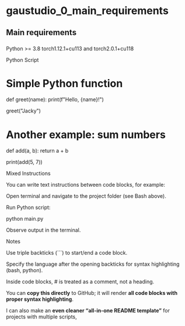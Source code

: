 # gaustudio_0_main_requirements
## Main requirements

### 

Python >= 3.8
torch1.12.1+cu113 and torch2.0.1+cu118



Python Script
# Simple Python function
def greet(name):
    print(f"Hello, {name}!")

greet("Jacky")

# Another example: sum numbers
def add(a, b):
    return a + b

print(add(5, 7))

Mixed Instructions

You can write text instructions between code blocks, for example:

Open terminal and navigate to the project folder (see Bash above).

Run Python script:

python main.py


Observe output in the terminal.

Notes

Use triple backticks (```) to start/end a code block.

Specify the language after the opening backticks for syntax highlighting (bash, python).

Inside code blocks, # is treated as a comment, not a heading.


You can **copy this directly** to GitHub; it will render **all code blocks with proper syntax highlighting**.  

I can also make an **even cleaner “all-in-one README template”** for projects with multiple scripts, 
